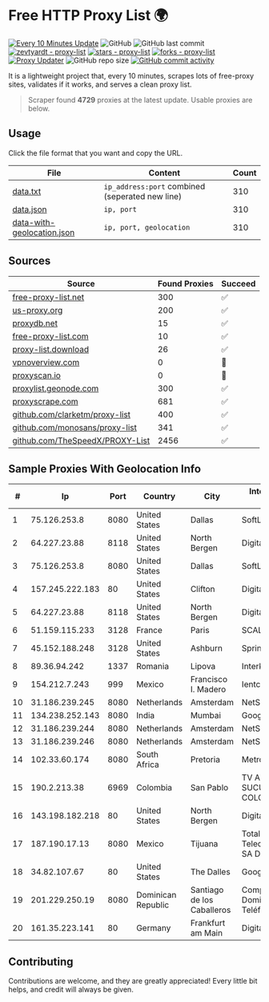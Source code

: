 
# Free HTTP Proxy List 🌍

[![Every 10 Minutes Update](https://github.com/mertguvencli/http-proxy-list/actions/workflows/main.yml/badge.svg?branch=main)](https://github.com/mertguvencli/http-proxy-list/actions/workflows/main.yml)
![GitHub](https://img.shields.io/github/license/mertguvencli/http-proxy-list)
![GitHub last commit](https://img.shields.io/github/last-commit/mertguvencli/http-proxy-list)
[![zevtyardt - proxy-list](https://img.shields.io/static/v1?label=zevtyardt&message=proxy-list&color=blue&logo=github)](https://github.com/zevtyardt/proxy-list "Go to GitHub repo")
[![stars - proxy-list](https://img.shields.io/github/stars/zevtyardt/proxy-list?style=social)](https://github.com/zevtyardt/proxy-list)
[![forks - proxy-list](https://img.shields.io/github/forks/zevtyardt/proxy-list?style=social)](https://github.com/zevtyardt/proxy-list)
[![Proxy Updater](https://github.com/zevtyardt/proxy-list/workflows/Proxy%20Updater/badge.svg)](https://github.com/zevtyardt/proxy-list/actions?query=workflow:"Proxy+Updater")
![GitHub repo size](https://img.shields.io/github/repo-size/zevtyardt/proxy-list)
[![GitHub commit activity](https://img.shields.io/github/commit-activity/m/zevtyardt/proxy-list?logo=commits)](https://github.com/zevtyardt/proxy-list/commits/main)

It is a lightweight project that, every 10 minutes, scrapes lots of free-proxy sites, validates if it works, and serves a clean proxy list.

> Scraper found **4729** proxies at the latest update. Usable proxies are below.

## Usage

Click the file format that you want and copy the URL.

|File|Content|Count|
|----|-------|-----|
|[data.txt](https://raw.githubusercontent.com/mertguvencli/http-proxy-list/main/proxy-list/data.txt)|`ip_address:port` combined (seperated new line)|310|
|[data.json](https://raw.githubusercontent.com/mertguvencli/http-proxy-list/main/proxy-list/data.json)|`ip, port`|310|
|[data-with-geolocation.json](https://raw.githubusercontent.com/mertguvencli/http-proxy-list/main/proxy-list/data-with-geolocation.json)|`ip, port, geolocation`|310|

## Sources

|Source|Found Proxies|Succeed|
|------|-------------|-------|
|[free-proxy-list.net](https://free-proxy-list.net)|300|✅|
|[us-proxy.org](https://www.us-proxy.org)|200|✅|
|[proxydb.net](http://proxydb.net)|15|✅|
|[free-proxy-list.com](https://free-proxy-list.com/?page=&port=&type%5B%5D=http&type%5B%5D=https&up_time=0&search=Search)|10|✅|
|[proxy-list.download](https://www.proxy-list.download/HTTP)|26|✅|
|[vpnoverview.com](https://vpnoverview.com/privacy/anonymous-browsing/free-proxy-servers)|0|🚫|
|[proxyscan.io](https://www.proxyscan.io)|0|🚫|
|[proxylist.geonode.com](https://proxylist.geonode.com/api/proxy-list?limit=300&page=1&sort_by=lastChecked&sort_type=desc&protocols=http,https)|300|✅|
|[proxyscrape.com](https://api.proxyscrape.com/v2/?request=displayproxies&protocol=http&timeout=10000&country=all&ssl=all&anonymity=all)|681|✅|
|[github.com/clarketm/proxy-list](https://raw.githubusercontent.com/clarketm/proxy-list/master/proxy-list-raw.txt)|400|✅|
|[github.com/monosans/proxy-list](https://raw.githubusercontent.com/monosans/proxy-list/main/proxies/http.txt)|341|✅|
|[github.com/TheSpeedX/PROXY-List](https://raw.githubusercontent.com/TheSpeedX/PROXY-List/master/http.txt)|2456|✅|


## Sample Proxies With Geolocation Info

|#|Ip|Port|Country|City|Internet Service Provider|
|-|--|----|-------|----|-------------------------|
|1|75.126.253.8|8080|United States|Dallas|SoftLayer|
|2|64.227.23.88|8118|United States|North Bergen|DigitalOcean, LLC|
|3|75.126.253.8|8080|United States|Dallas|SoftLayer|
|4|157.245.222.183|80|United States|Clifton|DigitalOcean, LLC|
|5|64.227.23.88|8118|United States|North Bergen|DigitalOcean, LLC|
|6|51.159.115.233|3128|France|Paris|SCALEWAY|
|7|45.152.188.248|3128|United States|Ashburn|Sprint|
|8|89.36.94.242|1337|Romania|Lipova|Interkvm Host SRL|
|9|154.212.7.243|999|Mexico|Francisco I. Madero|Ientc S De RL De CV|
|10|31.186.239.245|8080|Netherlands|Amsterdam|NetSkope Inc|
|11|134.238.252.143|8080|India|Mumbai|Google LLC|
|12|31.186.239.244|8080|Netherlands|Amsterdam|NetSkope Inc|
|13|31.186.239.246|8080|Netherlands|Amsterdam|NetSkope Inc|
|14|102.33.60.174|8080|South Africa|Pretoria|Metrofibre Networx|
|15|190.2.213.38|6969|Colombia|San Pablo|TV AZTECA SUCURSAL COLOMBIA|
|16|143.198.182.218|80|United States|North Bergen|DigitalOcean, LLC|
|17|187.190.17.13|8080|Mexico|Tijuana|Total Play Telecomunicaciones SA De CV|
|18|34.82.107.67|80|United States|The Dalles|Google LLC|
|19|201.229.250.19|8080|Dominican Republic|Santiago de los Caballeros|Compañía Dominicana de Teléfonos S. A.|
|20|161.35.223.141|80|Germany|Frankfurt am Main|DigitalOcean, LLC|



## Contributing

Contributions are welcome, and they are greatly appreciated! Every
little bit helps, and credit will always be given.

